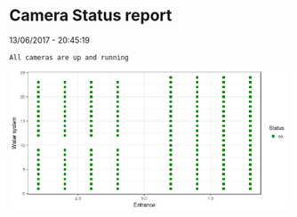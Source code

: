 Camera Status report
================
13/06/2017 - 20:45:19

    All cameras are up and running

![](camreport_files/figure-markdown_github/unnamed-chunk-2-1.png)
